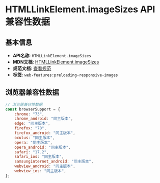 # HTMLLinkElement.imageSizes API 兼容性数据

## 基本信息

- **API名称**: `HTMLLinkElement.imageSizes`
- **MDN文档**: [HTMLLinkElement.imageSizes](https://developer.mozilla.org/docs/Web/API/HTMLLinkElement/imageSizes)
- **规范文档**: [查看规范](https://html.spec.whatwg.org/multipage/semantics.html#dom-link-imagesizes)
- **标签**: `web-features:preloading-responsive-images`

## 浏览器兼容性数据

```javascript
// 浏览器兼容性数据
const browserSupport = {
    chrome: "73",
    chrome_android: "同主版本",
    edge: "同主版本",
    firefox: "78",
    firefox_android: "同主版本",
    oculus: "同主版本",
    opera: "同主版本",
    opera_android: "同主版本",
    safari: "17.2",
    safari_ios: "同主版本",
    samsunginternet_android: "同主版本",
    webview_android: "同主版本",
    webview_ios: "同主版本",
};

```

